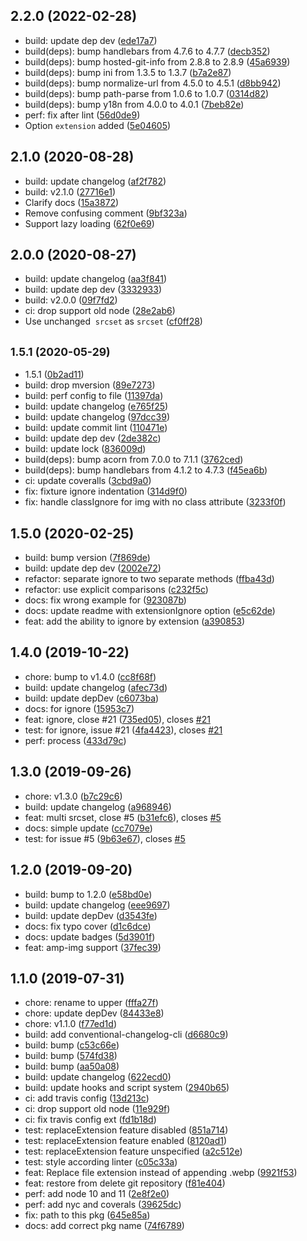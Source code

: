 ## 2.2.0 (2022-02-28)

* build: update dep dev ([ede17a7](https://github.com/posthtml/posthtml-webp/commit/ede17a7))
* build(deps): bump handlebars from 4.7.6 to 4.7.7 ([decb352](https://github.com/posthtml/posthtml-webp/commit/decb352))
* build(deps): bump hosted-git-info from 2.8.8 to 2.8.9 ([45a6939](https://github.com/posthtml/posthtml-webp/commit/45a6939))
* build(deps): bump ini from 1.3.5 to 1.3.7 ([b7a2e87](https://github.com/posthtml/posthtml-webp/commit/b7a2e87))
* build(deps): bump normalize-url from 4.5.0 to 4.5.1 ([d8bb942](https://github.com/posthtml/posthtml-webp/commit/d8bb942))
* build(deps): bump path-parse from 1.0.6 to 1.0.7 ([0314d82](https://github.com/posthtml/posthtml-webp/commit/0314d82))
* build(deps): bump y18n from 4.0.0 to 4.0.1 ([7beb82e](https://github.com/posthtml/posthtml-webp/commit/7beb82e))
* perf: fix after lint ([56d0de9](https://github.com/posthtml/posthtml-webp/commit/56d0de9))
* Option `extension` added ([5e04605](https://github.com/posthtml/posthtml-webp/commit/5e04605))



## 2.1.0 (2020-08-28)

* build: update changelog ([af2f782](https://github.com/posthtml/posthtml-webp/commit/af2f782))
* build: v2.1.0 ([27716e1](https://github.com/posthtml/posthtml-webp/commit/27716e1))
* Clarify docs ([15a3872](https://github.com/posthtml/posthtml-webp/commit/15a3872))
* Remove confusing comment ([9bf323a](https://github.com/posthtml/posthtml-webp/commit/9bf323a))
* Support lazy loading ([62f0e69](https://github.com/posthtml/posthtml-webp/commit/62f0e69))



## 2.0.0 (2020-08-27)

* build: update changelog ([aa3f841](https://github.com/posthtml/posthtml-webp/commit/aa3f841))
* build: update dep dev ([3332933](https://github.com/posthtml/posthtml-webp/commit/3332933))
* build: v2.0.0 ([09f7fd2](https://github.com/posthtml/posthtml-webp/commit/09f7fd2))
* ci: drop support old node ([28e2ab6](https://github.com/posthtml/posthtml-webp/commit/28e2ab6))
* Use unchanged <img> `srcset` as <source> `srcset` ([cf0ff28](https://github.com/posthtml/posthtml-webp/commit/cf0ff28))



## <small>1.5.1 (2020-05-29)</small>

* 1.5.1 ([0b2ad11](https://github.com/posthtml/posthtml-webp/commit/0b2ad11))
* build: drop mversion ([89e7273](https://github.com/posthtml/posthtml-webp/commit/89e7273))
* build: perf config to file ([11397da](https://github.com/posthtml/posthtml-webp/commit/11397da))
* build: update changelog ([e765f25](https://github.com/posthtml/posthtml-webp/commit/e765f25))
* build: update changelog ([97dcc39](https://github.com/posthtml/posthtml-webp/commit/97dcc39))
* build: update commit lint ([110471e](https://github.com/posthtml/posthtml-webp/commit/110471e))
* build: update dep dev ([2de382c](https://github.com/posthtml/posthtml-webp/commit/2de382c))
* build: update lock ([836009d](https://github.com/posthtml/posthtml-webp/commit/836009d))
* build(deps): bump acorn from 7.0.0 to 7.1.1 ([3762ced](https://github.com/posthtml/posthtml-webp/commit/3762ced))
* build(deps): bump handlebars from 4.1.2 to 4.7.3 ([f45ea6b](https://github.com/posthtml/posthtml-webp/commit/f45ea6b))
* ci: update coveralls ([3cbd9a0](https://github.com/posthtml/posthtml-webp/commit/3cbd9a0))
* fix: fixture ignore indentation ([314d9f0](https://github.com/posthtml/posthtml-webp/commit/314d9f0))
* fix: handle classIgnore for img with no class attribute ([3233f0f](https://github.com/posthtml/posthtml-webp/commit/3233f0f))



## 1.5.0 (2020-02-25)

* build: bump version ([7f869de](https://github.com/posthtml/posthtml-webp/commit/7f869de))
* build: update dep dev ([2002e72](https://github.com/posthtml/posthtml-webp/commit/2002e72))
* refactor: separate ignore to two separate methods ([ffba43d](https://github.com/posthtml/posthtml-webp/commit/ffba43d))
* refactor: use explicit comparisons ([c232f5c](https://github.com/posthtml/posthtml-webp/commit/c232f5c))
* docs: fix wrong example for ([923087b](https://github.com/posthtml/posthtml-webp/commit/923087b))
* docs: update readme with extensionIgnore option ([e5c62de](https://github.com/posthtml/posthtml-webp/commit/e5c62de))
* feat: add the ability to ignore by extension ([a390853](https://github.com/posthtml/posthtml-webp/commit/a390853))



## 1.4.0 (2019-10-22)

* chore: bump to v1.4.0 ([cc8f68f](https://github.com/posthtml/posthtml-webp/commit/cc8f68f))
* build: update changelog ([afec73d](https://github.com/posthtml/posthtml-webp/commit/afec73d))
* build: update depDev ([c6073ba](https://github.com/posthtml/posthtml-webp/commit/c6073ba))
* docs: for ignore ([15953c7](https://github.com/posthtml/posthtml-webp/commit/15953c7))
* feat: ignore, close #21 ([735ed05](https://github.com/posthtml/posthtml-webp/commit/735ed05)), closes [#21](https://github.com/posthtml/posthtml-webp/issues/21)
* test: for ignore, issue #21 ([4fa4423](https://github.com/posthtml/posthtml-webp/commit/4fa4423)), closes [#21](https://github.com/posthtml/posthtml-webp/issues/21)
* perf: process ([433d79c](https://github.com/posthtml/posthtml-webp/commit/433d79c))



## 1.3.0 (2019-09-26)

* chore: v1.3.0 ([b7c29c6](https://github.com/posthtml/posthtml-webp/commit/b7c29c6))
* build: update changelog ([a968946](https://github.com/posthtml/posthtml-webp/commit/a968946))
* feat: multi srcset, close #5 ([b31efc6](https://github.com/posthtml/posthtml-webp/commit/b31efc6)), closes [#5](https://github.com/posthtml/posthtml-webp/issues/5)
* docs: simple update ([cc7079e](https://github.com/posthtml/posthtml-webp/commit/cc7079e))
* test: for issue #5 ([9b63e67](https://github.com/posthtml/posthtml-webp/commit/9b63e67)), closes [#5](https://github.com/posthtml/posthtml-webp/issues/5)



## 1.2.0 (2019-09-20)

* build: bump to 1.2.0 ([e58bd0e](https://github.com/posthtml/posthtml-webp/commit/e58bd0e))
* build: update changelog ([eee9697](https://github.com/posthtml/posthtml-webp/commit/eee9697))
* build: update depDev ([d3543fe](https://github.com/posthtml/posthtml-webp/commit/d3543fe))
* docs: fix typo cover ([d1c6dce](https://github.com/posthtml/posthtml-webp/commit/d1c6dce))
* docs: update badges ([5d3901f](https://github.com/posthtml/posthtml-webp/commit/5d3901f))
* feat: amp-img support ([37fec39](https://github.com/posthtml/posthtml-webp/commit/37fec39))



## 1.1.0 (2019-07-31)

* chore: rename to upper ([fffa27f](https://github.com/posthtml/posthtml-webp/commit/fffa27f))
* chore: update depDev ([84433e8](https://github.com/posthtml/posthtml-webp/commit/84433e8))
* chore: v1.1.0 ([f77ed1d](https://github.com/posthtml/posthtml-webp/commit/f77ed1d))
* build: add conventional-changelog-cli ([d6680c9](https://github.com/posthtml/posthtml-webp/commit/d6680c9))
* build: bump ([c53c66e](https://github.com/posthtml/posthtml-webp/commit/c53c66e))
* build: bump ([574fd38](https://github.com/posthtml/posthtml-webp/commit/574fd38))
* build: bump ([aa50a08](https://github.com/posthtml/posthtml-webp/commit/aa50a08))
* build: update changelog ([622ecd0](https://github.com/posthtml/posthtml-webp/commit/622ecd0))
* build: update hooks and script system ([2940b65](https://github.com/posthtml/posthtml-webp/commit/2940b65))
* ci: add travis config ([13d213c](https://github.com/posthtml/posthtml-webp/commit/13d213c))
* ci: drop support old node ([11e929f](https://github.com/posthtml/posthtml-webp/commit/11e929f))
* ci: fix travis config ext ([fd1b18d](https://github.com/posthtml/posthtml-webp/commit/fd1b18d))
* test: replaceExtension feature disabled ([851a714](https://github.com/posthtml/posthtml-webp/commit/851a714))
* test: replaceExtension feature enabled ([8120ad1](https://github.com/posthtml/posthtml-webp/commit/8120ad1))
* test: replaceExtension feature unspecified ([a2c512e](https://github.com/posthtml/posthtml-webp/commit/a2c512e))
* test: style according linter ([c05c33a](https://github.com/posthtml/posthtml-webp/commit/c05c33a))
* feat: Replace file extension instead of appending .webp ([9921f53](https://github.com/posthtml/posthtml-webp/commit/9921f53))
* feat: restore from delete git repository ([f81e404](https://github.com/posthtml/posthtml-webp/commit/f81e404))
* perf: add node 10 and 11 ([2e8f2e0](https://github.com/posthtml/posthtml-webp/commit/2e8f2e0))
* perf: add nyc and coverals ([39625dc](https://github.com/posthtml/posthtml-webp/commit/39625dc))
* fix: path to this pkg ([645e85a](https://github.com/posthtml/posthtml-webp/commit/645e85a))
* docs: add correct pkg name ([74f6789](https://github.com/posthtml/posthtml-webp/commit/74f6789))



